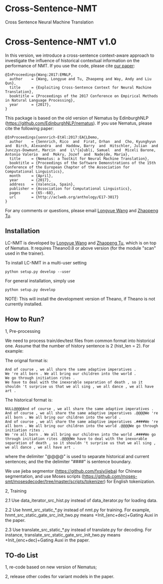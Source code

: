 # Cross-Sentence-NMT
Cross Sentence Neural Machine Translation

Cross-Sentence-NMT v1.0
===========================

In this version, we introduce a cross-sentence context-aware approach to investigate the influence of historical contextual information on the performance of NMT. If you use the code, please cite <a href="https://arxiv.org/pdf/1704.04347.pdf">our paper</a>:

<pre><code>@InProceedings{Wang:2017:EMNLP,
  author    = {Wang, Longyue and Tu, Zhaopeng and Way, Andy and Liu Qun},
  title     = {Exploiting Cross-Sentence Context for Neural Machine Translation},
  booktitle = {Proceedings of the 2017 Conference on Empirical Methods in Natural Language Processing},
  year      = {2017},
}
</code></pre>

This package is based on the old version of Nematus by EdinburghNLP (https://github.com/EdinburghNLP/nematus). If you use Nematus, please cite the following paper:

<pre><code>@InProceedings{sennrich-EtAl:2017:EACLDemo,
  author    = {Sennrich, Rico  and  Firat, Orhan  and  Cho, Kyunghyun  and  Birch, Alexandra  and  Haddow, Barry  and  Hitschler, Julian  and  Junczys-Dowmunt, Marcin  and  L\"{a}ubli, Samuel  and  Miceli Barone, Antonio Valerio  and  Mokry, Jozef  and  Nadejde, Maria},
  title     = {Nematus: a Toolkit for Neural Machine Translation},
  booktitle = {Proceedings of the Software Demonstrations of the 15th Conference of the European Chapter of the Association for Computational Linguistics},
  month     = {April},
  year      = {2017},
  address   = {Valencia, Spain},
  publisher = {Association for Computational Linguistics},
  pages     = {65--68},
  url       = {http://aclweb.org/anthology/E17-3017}
}
</code></pre>

For any comments or questions, please  email <a href="mailto:vincentwang0229@gmail.com">Longyue Wang</a> and <a href="mailto:tuzhaopeng@gmail.com">Zhaopeng Tu</a>.

Installation
------------

LC-NMT is developed by <a href="http://computing.dcu.ie/~lwang/">Longyue Wang</a> and <a href="http://www.zptu.net">Zhaopeng Tu</a>, which is on top of Nematus. It requires Theano0.8 or above version (for the module "scan" used in the trainer).

To install LC-NMT in a multi-user setting

``python setup.py develop --user``

For general installation, simply use

``python setup.py develop``

NOTE: This will install the development version of Theano, if Theano is not currently installed.


How to Run?
--------------------------

1, Pre-processing

We need to process train/dev/test files from common format into historical one. Assume that the number of history sentence is 2 (hist_len = 2). For example:

The orignal format is:

<pre><code>And of course , we all share the same adaptive imperatives .
We 're all born . We all bring our children into the world .
We go through initiation rites .
We have to deal with the inexorable separation of death , so it shouldn 't surprise us that we all sing , we all dance , we all have art .</code></pre>

The historical format is:

<pre><code>NULL@@@@And of course , we all share the same adaptive imperatives .
And of course , we all share the same adaptive imperatives .@@@@We 're all born . We all bring our children into the world .
And of course , we all share the same adaptive imperatives .####We 're all born . We all bring our children into the world .@@@@We go through initiation rites .
We 're all born . We all bring our children into the world .####We go through initiation rites .@@@@We have to deal with the inexorable separation of death , so it shouldn 't surprise us that we all sing , we all dance , we all have art .</code></pre>

where the delimiter "@@@@" is used to separate historical and current sentences; and the the delimiter "####" is sentence boundary.

We use jieba segmentor (https://github.com/fxsjy/jieba) for Chinese segmentation, and use Moses scripts (https://github.com/moses-smt/mosesdecoder/tree/master/scripts/tokenizer) for English tokenization.

2, Training

2.1 Use data_iterator_src_hist.py instead of data_iterator.py for loading data.

2.2 Use hnmt_src_static_*.py instead of nmt.py for training. For example, hnmt_src_static_gate_src_init_two.py means +Init_{enc+dec}+Gating Auxi in the paper.

2.3 Use translate_src_static_*.py instead of translate.py for decoding. For instance, translate_src_static_gate_src_init_two.py means +Init_{enc+dec}+Gating Auxi in the paper.

TO-do List
--------------------------

1, re-code based on new version of Nematus;

2, release other codes for variant models in the paper.

